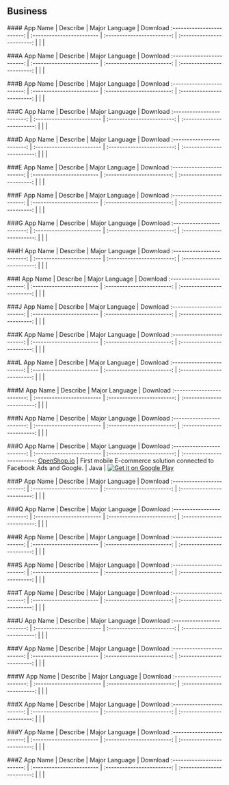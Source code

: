 ## Business  
###\# 
App Name                   | Describe                  | Major Language             | Download 
:------------------------: | :------------------------ | :------------------------: | :------------------------: 
| | | 

###A
App Name                   | Describe                  | Major Language             | Download 
:------------------------: | :------------------------ | :------------------------: | :------------------------: 
| | | 

###B
App Name                   | Describe                  | Major Language             | Download 
:------------------------: | :------------------------ | :------------------------: | :------------------------: 
| | | 

###C
App Name                   | Describe                  | Major Language             | Download 
:------------------------: | :------------------------ | :------------------------: | :------------------------: 
| | | 

###D
App Name                   | Describe                  | Major Language             | Download 
:------------------------: | :------------------------ | :------------------------: | :------------------------: 
| | | 

###E
App Name                   | Describe                  | Major Language             | Download 
:------------------------: | :------------------------ | :------------------------: | :------------------------: 
 | | | 

###F
App Name                   | Describe                  | Major Language             | Download 
:------------------------: | :------------------------ | :------------------------: | :------------------------: 
| | | 

###G
App Name                   | Describe                  | Major Language             | Download 
:------------------------: | :------------------------ | :------------------------: | :------------------------: 
| | | 

###H
App Name                   | Describe                  | Major Language             | Download 
:------------------------: | :------------------------ | :------------------------: | :------------------------: 
| | | 

###I
App Name                   | Describe                  | Major Language             | Download 
:------------------------: | :------------------------ | :------------------------: | :------------------------: 
| | | 

###J
App Name                   | Describe                  | Major Language             | Download 
:------------------------: | :------------------------ | :------------------------: | :------------------------: 
| | | 

###K
App Name                   | Describe                  | Major Language             | Download 
:------------------------: | :------------------------ | :------------------------: | :------------------------: 
| | | 

###L
App Name                   | Describe                  | Major Language             | Download 
:------------------------: | :------------------------ | :------------------------: | :------------------------: 
| | | 

###M
App Name                   | Describe                  | Major Language             | Download 
:------------------------: | :------------------------ | :------------------------: | :------------------------: 
| | | 

###N
App Name                   | Describe                  | Major Language             | Download 
:------------------------: | :------------------------ | :------------------------: | :------------------------: 
| | | 

###O
App Name                   | Describe                  | Major Language             | Download 
:------------------------: | :------------------------ | :------------------------: | :------------------------: 
[OpenShop.io](https://github.com/openshopio/openshop.io-android) | First mobile E-commerce solution connected to Facebook Ads and Google. | Java | [![Get it on Google Play](http://i.imgur.com/7sq06lr.png)](https://play.google.com/store/apps/details?id=bf.io.openshop)

###P
App Name                   | Describe                  | Major Language             | Download 
:------------------------: | :------------------------ | :------------------------: | :------------------------: 
| | | 

###Q
App Name                   | Describe                  | Major Language             | Download 
:------------------------: | :------------------------ | :------------------------: | :------------------------: 
| | | 

###R
App Name                   | Describe                  | Major Language             | Download 
:------------------------: | :------------------------ | :------------------------: | :------------------------: 
| | | 

###S
App Name                   | Describe                  | Major Language             | Download 
:------------------------: | :------------------------ | :------------------------: | :------------------------: 
| | | 

###T
App Name                   | Describe                  | Major Language             | Download 
:------------------------: | :------------------------ | :------------------------: | :------------------------: 
| | | 

###U
App Name                   | Describe                  | Major Language             | Download 
:------------------------: | :------------------------ | :------------------------: | :------------------------: 
| | | 

###V
App Name                   | Describe                  | Major Language             | Download 
:------------------------: | :------------------------ | :------------------------: | :------------------------: 
| | | 
 
###W
App Name                   | Describe                  | Major Language             | Download 
:------------------------: | :------------------------ | :------------------------: | :------------------------: 
| | | 

###X
App Name                   | Describe                  | Major Language             | Download 
:------------------------: | :------------------------ | :------------------------: | :------------------------: 
| | | 

###Y
App Name                   | Describe                  | Major Language             | Download 
:------------------------: | :------------------------ | :------------------------: | :------------------------: 
| | | 

###Z
App Name                   | Describe                  | Major Language             | Download 
:------------------------: | :------------------------ | :------------------------: | :------------------------: 
| | | 
 
